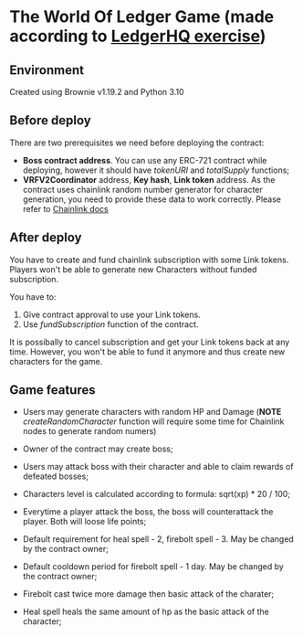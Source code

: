 # The World Of Ledger Game (made according to [LedgerHQ exercise](https://github.com/LedgerHQ/solidity-exercise))

## Environment
Created using Brownie v1.19.2 and Python 3.10

## Before deploy
There are two prerequisites we need before deploying the contract:
* **Boss contract address**. You can use any ERC-721 contract while deploying, however it should have *tokenURI* and *totalSupply* functions;
* **VRFV2Coordinator** address, **Key hash**, **Link token** address. As the contract uses chainlink random number generator for character generation, you need to provide these data to work correctly. Please refer to [Chainlink docs](https://docs.chain.link/docs/vrf/v2/subscription/examples/get-a-random-number/)

## After deploy
You have to create and fund chainlink subscription with some Link tokens. Players won't be able to generate new Characters without funded subscription. 

You have to: 
1. Give contract approval to use your Link tokens.
2. Use *fundSubscription* function of the contract.

It is possibally to cancel subscription and get your Link tokens back at any time. However, you won't be able to fund it anymore and thus create new characters for the game.

## Game features
- Users may generate characters with random HP and Damage (**NOTE** *createRandomCharacter* function will require some time for Chainlink nodes to generate random numers)
- Owner of the contract may create boss;
- Users may attack boss with their character and able to claim rewards of defeated bosses;
- Characters level is calculated according to formula: sqrt(xp) * 20 / 100;
- Everytime a player attack the boss, the boss will counterattack the player. Both will loose life points;

- Default requirement for heal spell - 2, firebolt spell - 3. May be changed by the contract owner;
- Default cooldown period for firebolt spell - 1 day. May be changed by the contract owner;
- Firebolt cast twice more damage then basic attack of the charater;
- Heal spell heals the same amount of hp as the basic attack of the character;